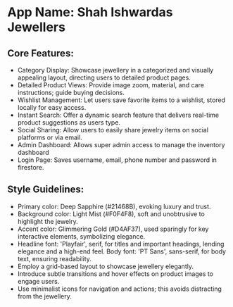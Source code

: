 # **App Name**: Shah Ishwardas Jewellers

## Core Features:

- Category Display: Showcase jewellery in a categorized and visually appealing layout, directing users to detailed product pages.
- Detailed Product Views: Provide image zoom, material, and care instructions; guide buying decisions.
- Wishlist Management: Let users save favorite items to a wishlist, stored locally for easy access.
- Instant Search: Offer a dynamic search feature that delivers real-time product suggestions as users type.
- Social Sharing: Allow users to easily share jewelry items on social platforms or via email.
- Admin Dashboard: Allows super admin access to manage the inventory dashboard
- Login Page: Saves username, email, phone number and password in firestore.

## Style Guidelines:

- Primary color: Deep Sapphire (#21468B), evoking luxury and trust.
- Background color: Light Mist (#F0F4F8), soft and unobtrusive to highlight the jewelry.
- Accent color: Glimmering Gold (#D4AF37), used sparingly for key interactive elements, symbolizing elegance.
- Headline font: 'Playfair', serif, for titles and important headings, lending elegance and a high-end feel. Body font: 'PT Sans', sans-serif, for body text, ensuring readability.
- Employ a grid-based layout to showcase jewellery elegantly.
- Introduce subtle transitions and hover effects on product images to engage users.
- Use minimalist icons for navigation and actions; this avoids distracting from the jewellery.